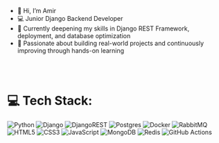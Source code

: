 - 👋 Hi, I’m Amir  
- 💻 Junior Django Backend Developer  
- 🌱 Currently deepening my skills in Django REST Framework, deployment, and database optimization  
- 🚀 Passionate about building real-world projects and continuously improving through hands-on learning

<br><br>
# 💻 Tech Stack:
![Python](https://img.shields.io/badge/python-3670A0?style=flat-square&logo=python&logoColor=ffdd54)
![Django](https://img.shields.io/badge/django-%23092E20.svg?style=flat-square&logo=django&logoColor=white)
![DjangoREST](https://img.shields.io/badge/DJANGO-REST-ff1709?style=flat-square&logo=django&logoColor=white&color=ff1709&labelColor=gray)
![Postgres](https://img.shields.io/badge/postgres-%23316192.svg?style=flat-square&logo=postgresql&logoColor=white)
![Docker](https://img.shields.io/badge/docker-%230db7ed.svg?style=flat-square&logo=docker&logoColor=white)
![RabbitMQ](https://img.shields.io/badge/rabbitmq-FF6600?style=flat-square&logo=rabbitmq&logoColor=white)
![HTML5](https://img.shields.io/badge/html5-%23E34F26.svg?style=flat-square&logo=html5&logoColor=white)
![CSS3](https://img.shields.io/badge/css3-%231572B6.svg?style=flat-square&logo=css3&logoColor=white)
![JavaScript](https://img.shields.io/badge/javascript-%23323330.svg?style=flat-square&logo=javascript&logoColor=%23F7DF1E)
![MongoDB](https://img.shields.io/badge/MongoDB-%234ea94b.svg?style=flat-square&logo=mongodb&logoColor=white)
![Redis](https://img.shields.io/badge/redis-%23DD0031.svg?style=flat-square&logo=redis&logoColor=white)
![GitHub Actions](https://img.shields.io/badge/github%20actions-%232671E5.svg?style=flat-square&logo=githubactions&logoColor=white)


<!-- Proudly created with GPRM ( https://gprm.itsvg.in ) -->
